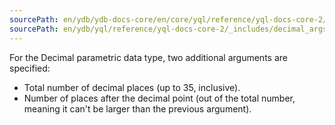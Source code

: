 ```yaml
---
sourcePath: en/ydb/ydb-docs-core/en/core/yql/reference/yql-docs-core-2/_includes/decimal_args.md
sourcePath: en/ydb/yql/reference/yql-docs-core-2/_includes/decimal_args.md
---
```


For the Decimal parametric data type, two additional arguments are specified:

* Total number of decimal places (up to 35, inclusive).
* Number of places after the decimal point (out of the total number, meaning it can't be larger than the previous argument).

